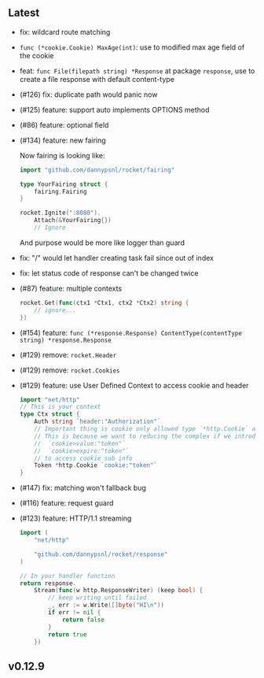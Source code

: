 ## Latest

- fix: wildcard route matching
- `func (*cookie.Cookie) MaxAge(int)`: use to modified max age field of the cookie
- feat: `func File(filepath string) *Response` at package `response`, use to create a file response with default content-type
- (#126) fix: duplicate path would panic now
- (#125) feature: support auto implements OPTIONS method
- (#86) feature: optional field
- (#134) feature: new fairing

	Now fairing is looking like:
	```go
	import "github.com/dannypsnl/rocket/fairing"

	type YourFairing struct {
		fairing.Fairing
	}

	rocket.Ignite(":8080").
		Attach(&YourFairing{})
		// Ignore
	```
	And purpose would be more like logger than guard

- fix: "/" would let handler creating task fail since out of index
- fix: let status code of response can't be changed twice
- (#87) feature: multiple contexts
	```go
	rocket.Get(func(ctx1 *Ctx1, ctx2 *Ctx2) string {
		// ignore...
	})
	```
- (#154) feature: `func (*response.Response) ContentType(contentType string) *response.Response`
- (#129) remove: `rocket.Header`
- (#129) remove: `rocket.Cookies`
- (#129) feature: use User Defined Context to access cookie and header
	```go
	import "net/http"
	// This is your context
	type Ctx struct {
		Auth string `header:"Authorization"`
		// Important thing is cookie only allowed type `*http.Cookie` as field
		// This is because we want to reducing the complex if we introduce
		//	`cookie>value:"token"`
		//	`cookie>expire:"token"`
		// to access cookie sub info
		Token *http.Cookie `cookie:"token"`
	}
	```
- (#147) fix: matching won't fallback bug
- (#116) feature: request guard
- (#123) feature: HTTP/1.1 streaming
	```go
	import (
		"net/http"

		"github.com/dannypsnl/rocket/response"
	)

	// In your handler function
	return response.
		Stream(func(w http.ResponseWriter) (keep bool) {
			// keep writing until failed
			_, err := w.Write([]byte("HI\n"))
			if err != nil {
				return false
			}
			return true
		})
	```


## v0.12.9
